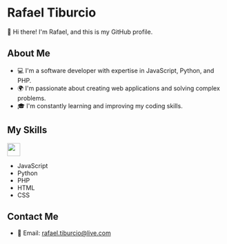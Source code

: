 # Rafael Tiburcio

👋 Hi there! I'm Rafael, and this is my GitHub profile.

## About Me

- 💻 I'm a software developer with expertise in JavaScript, Python, and PHP.
- 🌍 I'm passionate about creating web applications and solving complex problems.
- 🎓 I'm constantly learning and improving my coding skills.


## My Skills

<img height="30" width="30" src="https://cdn.jsdelivr.net/gh/devicons/devicon/icons/javascript/javascript-original.svg" />

- JavaScript
- Python
- PHP
- HTML
- CSS

## Contact Me

- 📧 Email: rafael.tiburcio@live.com

